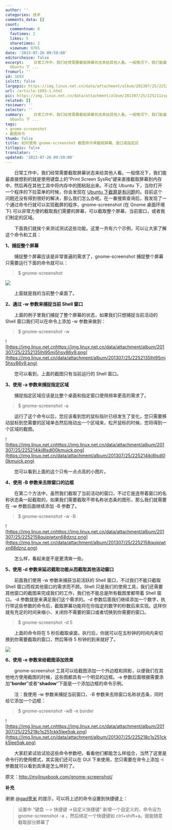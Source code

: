 ```yaml
---
author: ''
categories: 技术
comments_data: []
count:
  commentnum: 0
  favtimes: 2
  likes: 5
  sharetimes: 2
  viewnum: 9765
date: '2013-07-26 09:59:00'
editorchoice: false
excerpt: 　　日常工作中，我们经常需要截取屏幕状态来给其他人看。一般情况下，我们能最直接想到的就是使用键盘上的Print Screen SysRq键来直接截取屏幕到内存中，然后再在其他工具中将内存中的图粘贴出来。不过在
  Ubuntu 下 ...
fromurl: ''
id: 1693
islctt: false
largepic: https://img.linux.net.cn/data/attachment/album/201307/25/225211zvph3khun55n4h3r.png
url: /article-1693-1.html
pic: https://img.linux.net.cn/data/attachment/album/201307/25/225211zvph3khun55n4h3r.png.thumb.jpg
related: []
reviewer: ''
selector: ''
summary: 　　日常工作中，我们经常需要截取屏幕状态来给其他人看。一般情况下，我们能最直接想到的就是使用键盘上的Print Screen SysRq键来直接截取屏幕到内存中，然后再在其他工具中将内存中的图粘贴出来。不过在
  Ubuntu 下 ...
tags:
- gnome-screenshot
- 截图命令
thumb: false
title: 如何使用 gnome-screenshot 截图命令来截取屏幕、窗口或指定区
titlepic: false
translator: ''
updated: '2013-07-26 09:59:00'
---
```


　　日常工作中，我们经常需要截取屏幕状态来给其他人看。一般情况下，我们能最直接想到的就是使用键盘上的“Print Screen SysRq”键来直接截取屏幕到内存中，然后再在其他工具中将内存中的图粘贴出来。不过在 Ubuntu 下，当你打开一个程序的下拉菜单的时候，你会发现在 [Ubuntu 下截屏是有问题](https://bugs.launchpad.net/ubuntu/+source/gnome-utils/+bug/29894)的。目前这个问题还没有得到很好的解决，那么我们怎么办呢。在一番搜索查询后，我发现了一个通过命令行就可以实现截屏的程序，gnome-screenshot (在 Gnome 桌面环境下) 可以非常方便的截取我们需要的屏幕，可以截取整个屏幕，当前窗口，或者我们制定的区域。


　　下面我们就挨个来测试测试这些功能。这里一共有六个示例，可以让大家了解这个命令和工具：


**1、捕捉整个屏幕**


　　捕捉整个屏幕应该是非常普遍的需求了，gnome-screenshot 捕捉整个屏幕只需要运行下面的命令就可以：



> 
> $ gnome-screenshot
> 
> 
> 


![](https://img.linux.net.cn/data/attachment/album/201307/25/225211zvph3khun55n4h3r.png)


　　上面就是我的当前整个桌面了。


**2、通过 -w 参数来捕捉当前 Shell 窗口**


　　上面的例子里我们捕捉了整个屏幕的状态，如果我们只想捕捉当前活动的 Shell 窗口我们可以在命令上添加 -w 参数来做到：



> 
> $ gnome-screenshot -w
> 
> 
> 


![https://img.linux.net.cnhttps://img.linux.net.cn/data/attachment/album/201307/25/2252135lhl95mj5hsy86y9.png](https://img.linux.net.cn/data/attachment/album/201307/25/2252135lhl95mj5hsy86y9.png)


　　您可以看到，上面的截图只有当前运行的 Shell 窗口。


**3、使用 -a 参数来捕捉指定区域**


　　捕捉指定区域应该是比整个桌面和指定窗口使用频率更高的需求了。



> 
> $ gnome-screenshot -a
> 
> 
> 


　　运行了这个命令以后，您应该看到您的鼠标指针已经发生了变化，您只需要移动鼠标到您需要的区域单击然后拖动出一个区域来，松开鼠标的时候，您将得到一个区域的截图。


![https://img.linux.net.cnhttps://img.linux.net.cn/data/attachment/album/201307/25/225214iki8lsdl00kmuick.png](https://img.linux.net.cn/data/attachment/album/201307/25/225214iki8lsdl00kmuick.png)


　　您可以看到上面的这个只有一点点高的小图片。


**4、使用 -B 参数来去除窗口的边框**


　　在第二个方法中，虽然我们截取了当前活动的窗口，不过它是连带着窗口的名称状态条一起截取的，如果我们需要截取不带名称状态条的图形，那么我们就需要在 -w 参数后面继续添加 -B 参数了。



> 
> $ gnome-screenshot -w -B
> 
> 
> 


![https://img.linux.net.cnhttps://img.linux.net.cn/data/attachment/album/201307/25/2252158quipiwtxn68dznz.png](https://img.linux.net.cn/data/attachment/album/201307/25/2252158quipiwtxn68dznz.png)


　　怎么样，看起来是不是更清爽一些。


**5、使用 -d 参数来延迟截取功能从而截取其他活动窗口**


　　前面我们使用 -w 参数来捕获当前活跃的 Shell 窗口，不过我们不能只截取 Shell 窗口而视其他窗口的需求而不顾。Shell 只是我们的使用工具，我们还需要其他窗口的截图来完成我们的工作，我们也不能总是所有截图里都带着 Shell 窗口。-d 参数就是来满足我们这个需求的。-d 参数后面我们继续添加一个数字，执行带这些参数的命令后，截取屏幕功能将在你指定的数字的秒数后来实现。这样你就有充足的时间来缩小、关闭你不需要的窗口或者切换到你需要的窗口。



> 
> $ gnome-screenshot -d 5
> 
> 
> 


　　上面的命令将在 5 秒后截取桌面，执行后，你就可以在五秒钟的时间内来切换到你需要截取的窗口，然后等待 5 秒钟的到来就好了。


![](https://img.linux.net.cn/data/attachment/album/201307/25/225216f8yvy6fttaayyf6t.png)


**6、使用 -e 参数来给截图添加效果**


　　gnome-screenshot 工具可以给截图添加一个外边框和阴影，以便我们在其他地方使用截图的时候，这些图都具有一个明显的边框。-e 参数后面根据需要添加“**border**”或者“**shadow**”下面是一个添加边框的命令示例。


　　注：我使用 -w 参数来捕捉当前窗口，-B 参数来去除窗口名称状态条，同时给它添加一个边框：



> 
> $ gnome-screenshot -wB -e border
> 
> 
> 


![https://img.linux.net.cnhttps://img.linux.net.cn/data/attachment/album/201307/25/225218c1s251ckk5lee5qk.png](https://img.linux.net.cn/data/attachment/album/201307/25/225218c1s251ckk5lee5qk.png)


　　大家赶紧试验试验这些命令参数吧，看看他们都能怎么样组合，当然了这里是命令行的使用模式，其实我们还可以在 GUI 下来使用，您只需要在命令上添加 -i 参数就可以看到具体是怎么样的了。


原文：<http://mylinuxbook.com/gnome-screenshot/> 


**补充**


谢谢 [@gad壹米](http://weibo.com/1291920520 "gad壹米") 的提示，可以将上述的命令设置到快捷键上：



> 
> 设置中 “键盘 －> 快捷键 ->自定义快捷键" 新增一个自定义的，命令设为 gnome-screenshot -a ，然后绑定一个快捷键如 ctrl+shift+a。就能随意截取部分屏幕了 
> 
> 
>